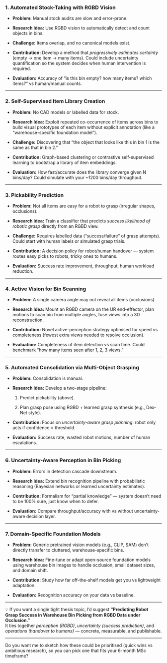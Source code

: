 ### 1. **Automated Stock-Taking with RGBD Vision**

- **Problem:** Manual stock audits are slow and error-prone.
    
- **Research Idea:** Use RGBD vision to automatically detect and count objects in bins.
    
- **Challenge:** Items overlap, and no canonical models exist.
    
- **Contribution:** Develop a method that _progressively estimates certainty_ (empty → one item → many items). Could include uncertainty quantification so the system decides when human intervention is required.
    
- **Evaluation:** Accuracy of “is this bin empty? how many items? which items?” vs human/manual counts.
    

---

### 2. **Self-Supervised Item Library Creation**

- **Problem:** No CAD models or labelled data for stock.
    
- **Research Idea:** Exploit repeated co-occurrence of items across bins to build visual prototypes of each item without explicit annotation (like a “warehouse-specific foundation model”).
    
- **Challenge:** Discovering that “the object that looks like this in bin 1 is the same as that in bin 2.”
    
- **Contribution:** Graph-based clustering or contrastive self-supervised learning to bootstrap a library of item embeddings.
    
- **Evaluation:** How fast/accurate does the library converge given N bins/day? Could simulate with your ~1200 bins/day throughput.
    

---

### 3. **Pickability Prediction**

- **Problem:** Not all items are easy for a robot to grasp (irregular shapes, occlusions).
    
- **Research Idea:** Train a classifier that predicts _success likelihood of robotic grasp_ directly from an RGBD view.
    
- **Challenge:** Requires labelled data (“success/failure” of grasp attempts). Could start with human labels or simulated grasp trials.
    
- **Contribution:** A decision policy for robot/human handover — system routes easy picks to robots, tricky ones to humans.
    
- **Evaluation:** Success rate improvement, throughput, human workload reduction.
    

---

### 4. **Active Vision for Bin Scanning**

- **Problem:** A single camera angle may not reveal all items (occlusions).
    
- **Research Idea:** Mount an RGBD camera on the UR end-effector, plan motions to scan bin from multiple angles, fuse views into a 3D reconstruction.
    
- **Contribution:** Novel active-perception strategy optimised for speed vs completeness (fewest extra views needed to resolve occlusion).
    
- **Evaluation:** Completeness of item detection vs scan time. Could benchmark “how many items seen after 1, 2, 3 views.”
    

---

### 5. **Automated Consolidation via Multi-Object Grasping**

- **Problem:** Consolidation is manual.
    
- **Research Idea:** Develop a two-stage pipeline:
    
    1. Predict pickability (above).
        
    2. Plan grasp pose using RGBD + learned grasp synthesis (e.g., Dex-Net style).
        
- **Contribution:** Focus on _uncertainty-aware grasp planning_: robot only acts if confidence > threshold.
    
- **Evaluation:** Success rate, wasted robot motions, number of human escalations.
    

---

### 6. **Uncertainty-Aware Perception in Bin Picking**

- **Problem:** Errors in detection cascade downstream.
    
- **Research Idea:** Extend bin recognition pipeline with probabilistic reasoning (Bayesian networks or learned uncertainty estimates).
    
- **Contribution:** Formalism for “partial knowledge” — system doesn’t need to be 100% sure, just know when to defer.
    
- **Evaluation:** Compare throughput/accuracy with vs without uncertainty-aware decision layer.
    

---

### 7. **Domain-Specific Foundation Models**

- **Problem:** Generic pretrained vision models (e.g., CLIP, SAM) don’t directly transfer to cluttered, warehouse-specific bins.
    
- **Research Idea:** Fine-tune or adapt open-source foundation models using warehouse bin images to handle occlusion, small dataset sizes, and domain shift.
    
- **Contribution:** Study how far off-the-shelf models get you vs lightweight adaptation.
    
- **Evaluation:** Recognition accuracy on your data vs baseline.
    

---

💡 If you want a single tight thesis topic, I’d suggest **“Predicting Robot Grasp Success in Warehouse Bin Picking from RGBD Data under Occlusion.”**  
It ties together _perception (RGBD)_, _uncertainty (success prediction)_, and _operations (handover to humans)_ — concrete, measurable, and publishable.

---

Do you want me to sketch how these could be prioritised (quick wins vs ambitious research), so you can pick one that fits your 6-month MSc timeframe?